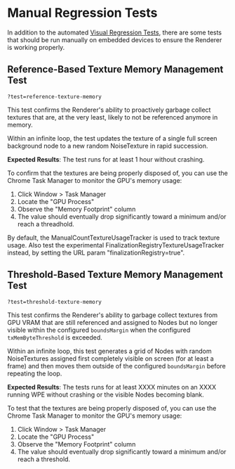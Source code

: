 # Manual Regression Tests

In addition to the automated [Visual Regression Tests](../visual-regression/README.md),
there are some tests that should be run manually on embedded devices to ensure
the Renderer is working properly.

## Reference-Based Texture Memory Management Test

`?test=reference-texture-memory`

This test confirms the Renderer's ability to proactively garbage collect
textures that are, at the very least, likely to not be referenced anymore in
memory.

Within an infinite loop, the test updates the texture of a single full screen
background node to a new random NoiseTexture in rapid succession.

**Expected Results**: The test runs for at least 1 hour without crashing.

To confirm that the textures are being properly disposed of, you can use the Chrome Task Manager to monitor the GPU's memory usage:

1. Click Window > Task Manager
2. Locate the "GPU Process"
3. Observe the "Memory Footprint" column
4. The value should eventually drop significantly toward a minimum and/or reach a
   threadhold.

By default, the ManualCountTextureUsageTracker is used to track texture usage. Also test the experimental FinalizationRegistryTextureUsageTracker instead, by setting the URL param "finalizationRegistry=true".

## Threshold-Based Texture Memory Management Test

`?test=threshold-texture-memory`

This test confirms the Renderer's ability to garbage collect textures from GPU VRAM
that are still referenced and assigned to Nodes but no longer visible within
the configured `boundsMargin` when the configured `txMemByteThreshold` is
exceeded.

Within an infinite loop, this test generates a grid of Nodes with random NoiseTextures
assigned first completely visible on screen (for at least a frame) and then moves
them outside of the configured `boundsMargin` before repeating the loop.

**Expected Results**: The tests runs for at least XXXX minutes on an XXXX running WPE
without crashing or the visible Nodes becoming blank.

To test that the textures are being properly disposed of, you can use the Chrome Task Manager to monitor the GPU's memory usage:

1. Click Window > Task Manager
2. Locate the "GPU Process"
3. Observe the "Memory Footprint" column
4. The value should eventually drop significantly toward a minimum and/or reach a
   threshold.
